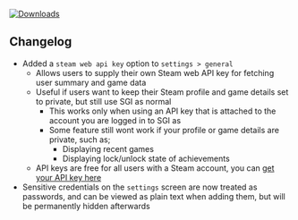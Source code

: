 [![Downloads](https://img.shields.io/github/downloads/probablyraging/steam-game-idler/1.5.24/total?style=for-the-badge&logo=github&color=137eb5)](https://github.com/probablyraging/steam-game-idler/releases/download/1.5.24/Steam.Game.Idler_1.5.24_x64_en-US.msi)

## Changelog
- Added a `steam web api key` option to `settings > general`
  - Allows users to supply their own Steam web API key for fetching user summary and game data
  - Useful if users want to keep their Steam profile and game details set to private, but still use SGI as normal
    - This works only when using an API key that is attached to the account you are logged in to SGI as
    - Some feature still wont work if your profile or game details are private, such as;
      - Displaying recent games
      - Displaying lock/unlock state of achievements
  - API keys are free for all users with a Steam account, you can [get your API key here](https://steamcommunity.com/dev/apikey)
- Sensitive credentials on the `settings` screen are now treated as passwords, and can be viewed as plain text when adding them, but will be permanently hidden afterwards
